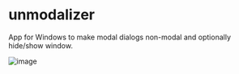 # unmodalizer

App for Windows to make modal dialogs non-modal and optionally hide/show window.

![image](https://github.com/user-attachments/assets/811bd6cd-287c-4765-8c6d-08f4f1a1ebbb)
